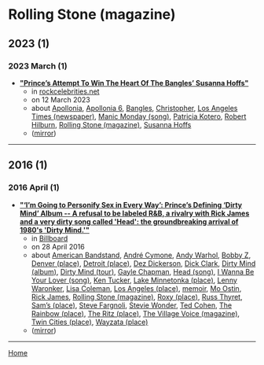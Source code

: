 # Rolling Stone (magazine)

## 2023 (1)

### 2023 March (1)

 - [**"Prince’s Attempt To Win The Heart Of The Bangles’ Susanna Hoffs"**](https://rockcelebrities.net/princes-attempt-to-win-the-heart-of-the-bangles-susanna-hoffs/)
    - in [rockcelebrities.net](../../../publications/p-t/rockcelebrities-net/index.md)
    - on 12 March 2023
    - about [Apollonia](../../../topics/apollonia/index.md), [Apollonia 6](../../../topics/apollonia-6/index.md), [Bangles](../../../topics/bangles/index.md), [Christopher](../../../topics/christopher/index.md), [Los Angeles Times (newspaper)](../../../topics/newspaper/los-angeles-times/index.md), [Manic Monday (song)](../../../topics/song/manic-monday/index.md), [Patricia Kotero](../../../topics/patricia-kotero/index.md), [Robert Hilburn](../../../topics/robert-hilburn/index.md), [Rolling Stone (magazine)](../../../topics/magazine/rolling-stone/index.md), [Susanna Hoffs](../../../topics/susanna-hoffs/index.md)
    - ([mirror](https://web.archive.org/web/*/https://rockcelebrities.net/princes-attempt-to-win-the-heart-of-the-bangles-susanna-hoffs/))

----

## 2016 (1)

### 2016 April (1)

 - [**"‘I’m Going to Personify Sex in Every Way’: Prince’s Defining ‘Dirty Mind’ Album -- A refusal to be labeled R&B, a rivalry with Rick James and a very dirty song called 'Head': the groundbreaking arrival of 1980's 'Dirty Mind.'"**](https://www.billboard.com/music/features/prince-dirty-mind-retrospective-7348526/)
    - in [Billboard](../../../publications/a-e/billboard/index.md)
    - on 28 April 2016
    - about [American Bandstand](../../../topics/american-bandstand/index.md), [André Cymone](../../../topics/andr-cymone/index.md), [Andy Warhol](../../../topics/andy-warhol/index.md), [Bobby Z](../../../topics/bobby-z/index.md), [Denver (place)](../../../topics/place/denver/index.md), [Detroit (place)](../../../topics/place/detroit/index.md), [Dez Dickerson](../../../topics/dez-dickerson/index.md), [Dick Clark](../../../topics/dick-clark/index.md), [Dirty Mind (album)](../../../topics/album/dirty-mind/index.md), [Dirty Mind (tour)](../../../topics/tour/dirty-mind/index.md), [Gayle Chapman](../../../topics/gayle-chapman/index.md), [Head (song)](../../../topics/song/head/index.md), [I Wanna Be Your Lover (song)](../../../topics/song/i-wanna-be-your-lover/index.md), [Ken Tucker](../../../topics/ken-tucker/index.md), [Lake Minnetonka (place)](../../../topics/place/lake-minnetonka/index.md), [Lenny Waronker](../../../topics/lenny-waronker/index.md), [Lisa Coleman](../../../topics/lisa-coleman/index.md), [Los Angeles (place)](../../../topics/place/los-angeles/index.md), [memoir](../../../topics/memoir/index.md), [Mo Ostin](../../../topics/mo-ostin/index.md), [Rick James](../../../topics/rick-james/index.md), [Rolling Stone (magazine)](../../../topics/magazine/rolling-stone/index.md), [Roxy (place)](../../../topics/place/roxy/index.md), [Russ Thyret](../../../topics/russ-thyret/index.md), [Sam’s (place)](../../../topics/place/sam-s/index.md), [Steve Fargnoli](../../../topics/steve-fargnoli/index.md), [Stevie Wonder](../../../topics/stevie-wonder/index.md), [Ted Cohen](../../../topics/ted-cohen/index.md), [The Rainbow (place)](../../../topics/place/the-rainbow/index.md), [The Ritz (place)](../../../topics/place/the-ritz/index.md), [The Village Voice (magazine)](../../../topics/magazine/the-village-voice/index.md), [Twin Cities (place)](../../../topics/place/twin-cities/index.md), [Wayzata (place)](../../../topics/place/wayzata/index.md)
    - ([mirror](https://web.archive.org/web/*/https://www.billboard.com/music/features/prince-dirty-mind-retrospective-7348526/))

----

[Home](../index.md)
